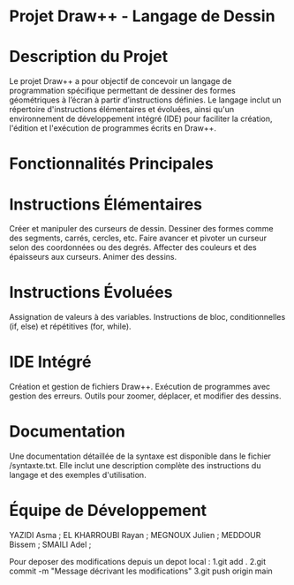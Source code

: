 # Projet Draw++ - Langage de Dessin



# Description du Projet

Le projet Draw++ a pour objectif de concevoir un langage de programmation spécifique permettant de dessiner des formes géométriques à l’écran à partir d’instructions définies. Le langage inclut un répertoire d'instructions élémentaires et évoluées, ainsi qu'un environnement de développement intégré (IDE) pour faciliter la création, l'édition et l'exécution de programmes écrits en Draw++.


# Fonctionnalités Principales

    
# Instructions Élémentaires 
Créer et manipuler des curseurs de dessin.
Dessiner des formes comme des segments, carrés, cercles, etc.
Faire avancer et pivoter un curseur selon des coordonnées ou des degrés.
Affecter des couleurs et des épaisseurs aux curseurs.
Animer des dessins.
# Instructions Évoluées 
Assignation de valeurs à des variables.
Instructions de bloc, conditionnelles (if, else) et répétitives (for, while).
# IDE Intégré 
Création et gestion de fichiers Draw++.
Exécution de programmes avec gestion des erreurs.
Outils pour zoomer, déplacer, et modifier des dessins.


# Documentation

Une documentation détaillée de la syntaxe est disponible dans le fichier /syntaxte.txt. Elle inclut une description complète des instructions du langage et des exemples d'utilisation.


# Équipe de Développement

YAZIDI Asma ; 
EL KHARROUBI Rayan ; 
MEGNOUX Julien ; 
MEDDOUR Bissem ;
SMAILI Adel ;





Pour deposer des modifications depuis un depot local :
1.git add .
2.git commit -m "Message décrivant les modifications"
3.git push origin main




